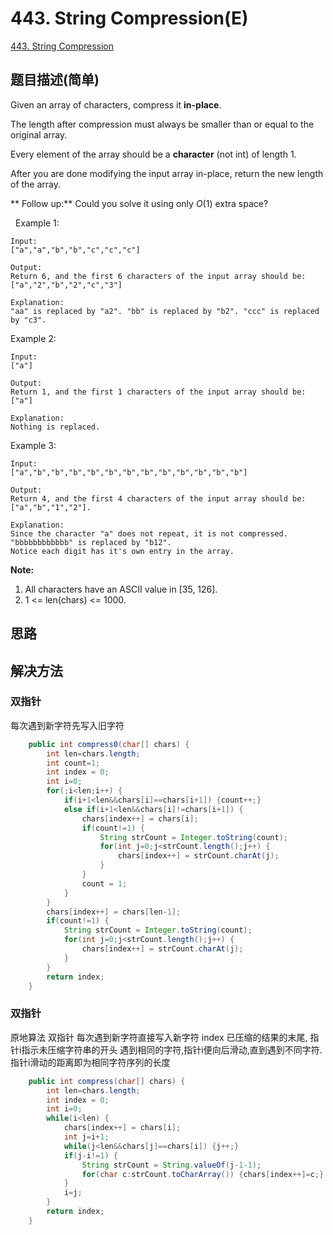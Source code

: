 # 443. String Compression(E)
[443. String Compression](https://leetcode-cn.com/problems/string-compression/)

## 题目描述(简单)

Given an array of characters, compress it **in-place**.

The length after compression must always be smaller than or equal to the original array.

Every element of the array should be a **character** (not int) of length 1.

After you are done modifying the input array in-place, return the new length of the array.

** Follow up:**
Could you solve it using only $O(1)$ extra space?

 
Example 1:
```
Input:
["a","a","b","b","c","c","c"]

Output:
Return 6, and the first 6 characters of the input array should be: ["a","2","b","2","c","3"]

Explanation:
"aa" is replaced by "a2". "bb" is replaced by "b2". "ccc" is replaced by "c3".
```

Example 2:
```
Input:
["a"]

Output:
Return 1, and the first 1 characters of the input array should be: ["a"]

Explanation:
Nothing is replaced.
```

Example 3:
```
Input:
["a","b","b","b","b","b","b","b","b","b","b","b","b"]

Output:
Return 4, and the first 4 characters of the input array should be: ["a","b","1","2"].

Explanation:
Since the character "a" does not repeat, it is not compressed. "bbbbbbbbbbbb" is replaced by "b12".
Notice each digit has it's own entry in the array.
```

**Note:**

1. All characters have an ASCII value in [35, 126].
2. 1 <= len(chars) <= 1000.


## 思路

## 解决方法

### 双指针
每次遇到新字符先写入旧字符

```java
	public int compress0(char[] chars) {
		int len=chars.length;
		int count=1;
		int index = 0;
		int i=0;
		for(;i<len;i++) {
			if(i+1<len&&chars[i]==chars[i+1]) {count++;}
			else if(i+1<len&&chars[i]!=chars[i+1]) {
				chars[index++] = chars[i];
				if(count!=1) {
					String strCount = Integer.toString(count);
					for(int j=0;j<strCount.length();j++) {
						chars[index++] = strCount.charAt(j);
					}
				}
				count = 1;
			}
		}
		chars[index++] = chars[len-1];
		if(count!=1) {
			String strCount = Integer.toString(count);
			for(int j=0;j<strCount.length();j++) {
				chars[index++] = strCount.charAt(j);
			}
		}
		return index;
	}
```



### 双指针
原地算法 双指针
每次遇到新字符直接写入新字符
index 已压缩的结果的末尾,
指针i指示未压缩字符串的开头
遇到相同的字符,指针i便向后滑动,直到遇到不同字符.指针i滑动的距离即为相同字符序列的长度

```java
    public int compress(char[] chars) {
    	int len=chars.length;
        int index = 0;
        int i=0;
        while(i<len) {
        	chars[index++] = chars[i];
        	int j=i+1;
        	while(j<len&&chars[j]==chars[i]) {j++;}
        	if(j-i!=1) {
        		String strCount = String.valueOf(j-1-1);
        		for(char c:strCount.toCharArray()) {chars[index++]=c;}
        	}
        	i=j;
        }
        return index;
    }
```


